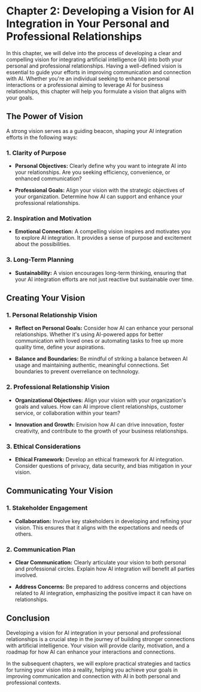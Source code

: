 Chapter 2: Developing a Vision for AI Integration in Your Personal and Professional Relationships
=================================================================================================

In this chapter, we will delve into the process of developing a clear and compelling vision for integrating artificial intelligence (AI) into both your personal and professional relationships. Having a well-defined vision is essential to guide your efforts in improving communication and connection with AI. Whether you're an individual seeking to enhance personal interactions or a professional aiming to leverage AI for business relationships, this chapter will help you formulate a vision that aligns with your goals.

The Power of Vision
-------------------

A strong vision serves as a guiding beacon, shaping your AI integration efforts in the following ways:

### 1. **Clarity of Purpose**

* **Personal Objectives:** Clearly define why you want to integrate AI into your relationships. Are you seeking efficiency, convenience, or enhanced communication?

* **Professional Goals:** Align your vision with the strategic objectives of your organization. Determine how AI can support and enhance your professional relationships.

### 2. **Inspiration and Motivation**

* **Emotional Connection:** A compelling vision inspires and motivates you to explore AI integration. It provides a sense of purpose and excitement about the possibilities.

### 3. **Long-Term Planning**

* **Sustainability:** A vision encourages long-term thinking, ensuring that your AI integration efforts are not just reactive but sustainable over time.

Creating Your Vision
--------------------

### 1. **Personal Relationship Vision**

* **Reflect on Personal Goals:** Consider how AI can enhance your personal relationships. Whether it's using AI-powered apps for better communication with loved ones or automating tasks to free up more quality time, define your aspirations.

* **Balance and Boundaries:** Be mindful of striking a balance between AI usage and maintaining authentic, meaningful connections. Set boundaries to prevent overreliance on technology.

### 2. **Professional Relationship Vision**

* **Organizational Objectives:** Align your vision with your organization's goals and values. How can AI improve client relationships, customer service, or collaboration within your team?

* **Innovation and Growth:** Envision how AI can drive innovation, foster creativity, and contribute to the growth of your business relationships.

### 3. **Ethical Considerations**

* **Ethical Framework:** Develop an ethical framework for AI integration. Consider questions of privacy, data security, and bias mitigation in your vision.

Communicating Your Vision
-------------------------

### 1. **Stakeholder Engagement**

* **Collaboration:** Involve key stakeholders in developing and refining your vision. This ensures that it aligns with the expectations and needs of others.

### 2. **Communication Plan**

* **Clear Communication:** Clearly articulate your vision to both personal and professional circles. Explain how AI integration will benefit all parties involved.

* **Address Concerns:** Be prepared to address concerns and objections related to AI integration, emphasizing the positive impact it can have on relationships.

Conclusion
----------

Developing a vision for AI integration in your personal and professional relationships is a crucial step in the journey of building stronger connections with artificial intelligence. Your vision will provide clarity, motivation, and a roadmap for how AI can enhance your interactions and connections.

In the subsequent chapters, we will explore practical strategies and tactics for turning your vision into a reality, helping you achieve your goals in improving communication and connection with AI in both personal and professional contexts.
